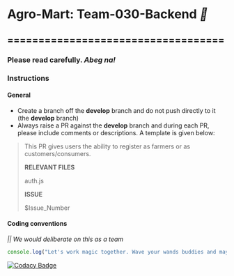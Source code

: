 # Agro-Mart: Team-030-Backend *:rocket:*

## ===================================

### Please read carefully. *Abeg na!*

### Instructions

#### General

-  Create a branch off the **develop** branch and do not push directly to it (the **develop** branch)
- Always raise a PR against the **develop** branch and during each PR, please include comments or descriptions. A template is given below:

<!-- > **ABOUT PR**IST -->
>
> This PR gives users the ability to register as farmers or as customers/consumers.
>
> **RELEVANT FILES**
>
> auth.js
>
> **ISSUE**
>
> $Issue_Number

#### Coding conventions

 *||* _We would deliberate on this as a team_

```js
console.log("Let's work magic together. Wave your wands buddies and may the force be with us.");
```

[![Codacy Badge](https://api.codacy.com/project/badge/Grade/e20c185539ad4701a0c579f933436d37)](https://app.codacy.com/gh/BuildForSDGCohort2/Team-030-Backend?utm_source=github.com&utm_medium=referral&utm_content=BuildForSDGCohort2/Team-030-Backend&utm_campaign=Badge_Grade_Settings)
